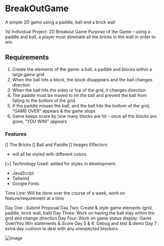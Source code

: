 # BreakOutGame

A simple 2D game using a paddle, ball and a brick wall

1st Individual Project:  2D Breakout Game
Purpose of the Game – using a paddle and ball, a player must eliminate all the bricks in the wall in order to win

## Requirements

1) Create the elements of the game: a ball, a paddle and blocks within a large game grid
2) When the ball hits a block, the block disappears and the ball changes direction
3) When the ball hits the sides or top of the grid, it changes direction
4) The paddle must be moved to hit the ball and prevent the ball from falling to the bottom of the grid
5) If the paddle misses the ball, and the ball hits the bottom of the grid, “GAME OVER” appears & the game stops
6) Game keeps score by how many blocks are hit – once all the blocks are gone, “YOU WIN!” appears

### Features

[] The Bricks
[] Ball and Paddle
[] Images Effectors
- will all be styled with different colors

[+] Technology Used: added for styles in development.

- JavaScript
- Tailwind
- Google Fonts

Time Line: Will be done over the course of a week, work on feature/requirement at a time

Day One : Submit Proposal
Day Two: Create & style game elements (grid, paddle, brick wall, ball)
Day Three: Work on having the ball stay within the grid and change direction
Day Four: Work on game status display: Game Over/You Win statements & Score
Day 5 & 6: Debug and test & demo
Day 7 : extra day cushion to deal with any unexpected blockers

![image](https://user-images.githubusercontent.com/58836414/161184359-0a40b680-ccd0-4741-8c83-3b2f1d9514be.png)
